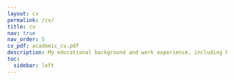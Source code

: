 ```yaml
---
layout: cv
permalink: /cv/
title: cv
nav: true
nav_order: 5
cv_pdf: academic_cv.pdf
description: My educational background and work experience, including both academic and industrial research and development roles.
toc:
  sidebar: left
---
```

